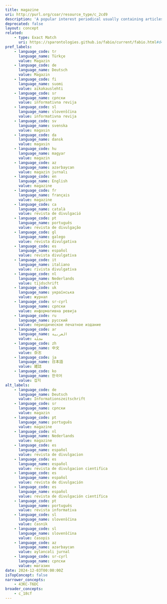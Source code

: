 ```yaml
---
title: magazine
uri: http://purl.org/coar/resource_type/c_2cd9
description: 'A popular interest periodical usually containing articles on a variety of topics, written by various authors in a nonscholarly style or a trade publication, unlike a consumer publication, covers a specific topic for people who work in that particular field or industry. [Source: Adapted from https://www.thebalance.com/what-is-a-trade-publication-exactly-2316039 and http://www.abc-clio.com/ODLIS/odlis_m.aspx]'
deprecated: false
layout: concept
related:
    - type: Exact Match
      uri: https://sparontologies.github.io/fabio/current/fabio.html#d4e3843
pref_labels:
    - language_code: tr
      language_name: Türkçe
      value: Magazin
    - language_code: de
      language_name: Deutsch
      value: Magazin
    - language_code: fi
      language_name: suomi
      value: aikakauslehti
    - language_code: sr
      language_name: српски
      value: informativna revija
    - language_code: sl
      language_name: slovenščina
      value: informativna revija
    - language_code: sv
      language_name: svenska
      value: magasin
    - language_code: da
      language_name: dansk
      value: magasin
    - language_code: hu
      language_name: magyar
      value: magazin
    - language_code: az
      language_name: azərbaycan
      value: magazin jurnalı
    - language_code: en
      language_name: English
      value: magazine
    - language_code: fr
      language_name: français
      value: magazine
    - language_code: ca
      language_name: català
      value: revista de divulgació
    - language_code: pt
      language_name: português
      value: revista de divulgação
    - language_code: gl
      language_name: galego
      value: revista divulgativa
    - language_code: es
      language_name: español
      value: revista divulgativa
    - language_code: it
      language_name: italiano
      value: rivista divulgativa
    - language_code: nl
      language_name: Nederlands
      value: tijdschrift
    - language_code: uk
      language_name: українська
      value: журнал
    - language_code: sr-cyrl
      language_name: српски
      value: информативна ревија
    - language_code: ru
      language_name: русский
      value: периодическое печатное издание
    - language_code: ar
      language_name: العربية
      value: مجلة
    - language_code: zh
      language_name: 中文
      value: 杂志
    - language_code: ja
      language_name: 日本語
      value: 雑誌
    - language_code: ko
      language_name: 한국어
      value: 잡지
alt_labels:
    - language_code: de
      language_name: Deutsch
      value: Informationszeitschrift
    - language_code: sr
      language_name: српски
      value: magazin
    - language_code: pt
      language_name: português
      value: magazine
    - language_code: nl
      language_name: Nederlands
      value: magazine
    - language_code: es
      language_name: español
      value: revista de divulgacion
    - language_code: es
      language_name: español
      value: revista de divulgacion cientifica
    - language_code: es
      language_name: español
      value: revista de divulgación
    - language_code: es
      language_name: español
      value: revista de divulgación científica
    - language_code: pt
      language_name: português
      value: revista informativa
    - language_code: sl
      language_name: slovenščina
      value: časnik
    - language_code: sl
      language_name: slovenščina
      value: časopis
    - language_code: az
      language_name: azərbaycan
      value: əyləncəli jurnal
    - language_code: sr-cyrl
      language_name: српски
      value: магазин
date: 2024-12-03T00:00:00Z
isTopConcept: false
narrower_concepts:
    - 43KC-T6DC
broader_concepts:
    - c_18cf
---
```


